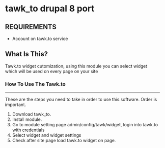 tawk_to drupal 8 port
=======================
## REQUIREMENTS ##

- Account on tawk.to service

What Is This?
-------------

Tawk.to widget cutomization, using this module you can select widget which will be used on every page on your site

### How To Use The Tawk.to
-----------------------
These are the steps you need to take in order to use this software. Order is
important.

1. Download tawk_to.
2. Install module.
3. Go to module setting page admin/config/tawk/widget, login into tawk.to with credentials
4. Select widget and widget settings
5. Check after site page load tawk.to widget on page.
